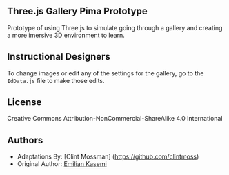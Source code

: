 
## Three.js Gallery Pima Prototype

Prototype of using Three.js to simulate going through a gallery and creating a more imersive 3D environment to learn.

## Instructional Designers

To change images or edit any of the settings for the gallery, go to the `IdData.js` file to make those edits. 


## License

Creative Commons Attribution-NonCommercial-ShareAlike 4.0 International

## Authors

- Adaptations By: [Clint Mossman] (https://github.com/clintmoss)
- Original Author: [Emilian Kasemi](https://www.github.com/theringsofsaturn)
